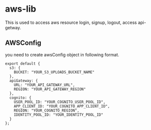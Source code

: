 # aws-lib
This is used to access aws resource
 login, signup, logout, access api-getway.


## AWSConfig
you need to create awsConfig object in following format.
```
export default {
  s3: {
    BUCKET: "YOUR_S3_UPLOADS_BUCKET_NAME"
  },
  apiGateway: {
    URL: "YOUR_API_GATEWAY_URL",
    REGION: "YOUR_API_GATEWAY_REGION"
  },
  cognito: {
    USER_POOL_ID: "YOUR_COGNITO_USER_POOL_ID",
    APP_CLIENT_ID: "YOUR_COGNITO_APP_CLIENT_ID",
    REGION: "YOUR_COGNITO_REGION",
    IDENTITY_POOL_ID: "YOUR_IDENTITY_POOL_ID"
  }
};
```

